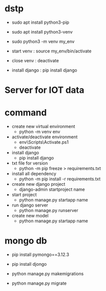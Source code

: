 # dstp

- sudo apt install python3-pip

- sudo apt install python3-venv

- sudo python3 -m venv my_env

- start venv : source my_env/bin/activate
- close venv : deactivate

- install django : pip install django

# Server for IOT data

# command

- create new virtual environment
  - python -m venv env
- activate/deactivate environment
  - env\Scripts\Activate.ps1
  - deactivate
- install django
  - pip install django
- txt file for version
  - python -m pip freeze > requirements.txt
- install all dependency
  - python -m pip install -r requirements.txt
- create new django project
  - django-admin startproject name
- start project
  - python manage.py startapp name
- run django server
  - python manage.py runserver
- create new model
  - python manage.py startapp name

# mongo db

- pip install pymongo==3.12.3
- pip install djongo

- python manage.py makemigrations
- python manage.py migrate
